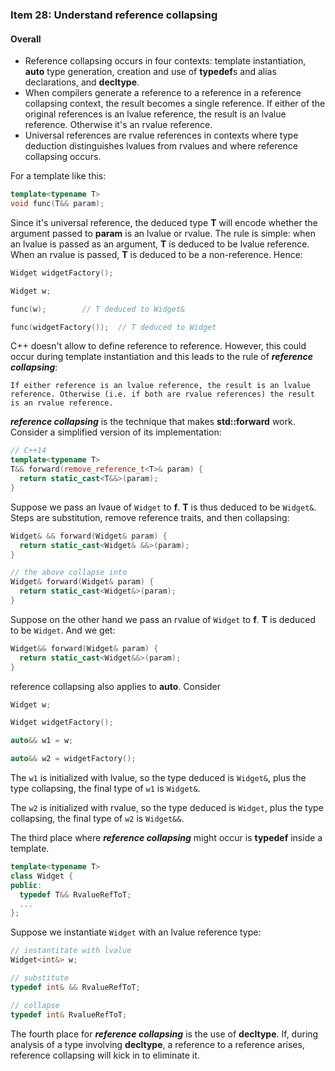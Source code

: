 ### Item 28: Understand reference collapsing

#### Overall
- Reference collapsing occurs in four contexts: template instantiation, **auto** type generation, creation and use of **typedef**s and alias declarations, and **decltype**.
- When compilers generate a reference to a reference in a reference collapsing context, the result becomes a single reference. If either of the original references is an lvalue reference, the result is an lvalue reference. Otherwise it's an rvalue reference.
- Universal references are rvalue references in contexts where type deduction distinguishes lvalues from rvalues and where reference collapsing occurs.

For a template like this:

```CPP
template<typename T>
void func(T&& param);
```

Since it's universal reference, the deduced type **T** will encode whether the argument passed to **param** is an lvalue or rvalue. The rule is simple: when an lvalue is passed as an argument, **T** is deduced to be lvalue reference. When an rvalue is passed, **T** is deduced to be a non-reference. Hence:

```CPP
Widget widgetFactory();

Widget w;

func(w);		// T deduced to Widget&

func(widgetFactory());	// T deduced to Widget
```

C++ doesn't allow to define reference to reference. However, this could occur during template instantiation and this leads to the rule of ***reference collapsing***:

`
If either reference is an lvalue reference, the result is an lvalue reference. Otherwise (i.e. if both are rvalue references) the result is an rvalue reference.
`

***reference collapsing*** is the technique that makes **std::forward** work. Consider a simplified version of its implementation:

```CPP
// C++14
template<typename T>
T&& forward(remove_reference_t<T>& param) {
  return static_cast<T&&>(param);
}
```

Suppose we pass an lvaue of `Widget` to **f**. **T** is thus deduced to be `Widget&`. Steps are substitution, remove reference traits, and then collapsing:

```CPP
Widget& && forward(Widget& param) {
  return static_cast<Widget& &&>(param);
}

// the above collapse into
Widget& forward(Widget& param) {
  return static_cast<Widget&>(param);
}
```

Suppose on the other hand we pass an rvalue of `Widget` to **f**. **T** is deduced to be `Widget`. And we get:

```CPP
Widget&& forward(Widget& param) {
  return static_cast<Widget&&>(param);
}
```

reference collapsing also applies to **auto**. Consider

```CPP
Widget w;

Widget widgetFactory();

auto&& w1 = w;

auto&& w2 = widgetFactory();
```

The `w1` is initialized with lvalue, so the type deduced is `Widget&`, plus the type collapsing, the final type of `w1` is `Widget&`.

The `w2` is initialized with rvalue, so the type deduced is `Widget`, plus the type collapsing, the final type of `w2` is `Widget&&`.

The third place where ***reference collapsing*** might occur is **typedef** inside a template.

```CPP
template<typename T>
class Widget {
public:
  typedef T&& RvalueRefToT;
  ...
};
```

Suppose we instantiate `Widget` with an lvalue reference type:

```CPP
// instantitate with lvalue
Widget<int&> w;

// substitute
typedef int& && RvalueRefToT;

// collapse
typedef int& RvalueRefToT;
```

The fourth place for ***reference collapsing*** is the use of **decltype**. If, during analysis of a type involving **decltype**, a reference to a reference arises, reference collapsing will kick in to eliminate it.